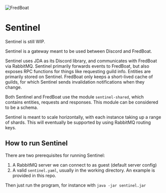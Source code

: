 ![FredBoat](https://fred.moe/YY1.png)
# Sentinel
Sentinel is still WIP.

Sentinel is a gateway meant to be used between Discord and FredBoat.

Sentinel uses JDA as its Discord library, and communicates with FredBoat via RabbitMQ.
Sentinel primarily forwards events to FredBoat, but also exposes RPC functions for things like requesting guild info.
Entities are primarily stored on Sentinel. FredBoat only keeps a short-lived cache of guilds, for which Sentinel sends
invalidation notifications when they change.

Both Sentinel and FredBoat use the module `sentinel-shared`, which contains entities, requests and responses.
This module can be considered to be a schema.

Sentinel is meant to scale horizontally, with each instance taking up a range of shards. This will eventually be
supported by using RabbitMQ routing keys. 

## How to run Sentinel
There are two prerequisites for running Sentinel:

1. A RabbitMQ server we can connect to as guest (default server config)
2. A valid `sentinel.yaml`, usually in the working directory. An example is provided in this repo.

Then just run the program, for instance with `java -jar sentinel.jar`
